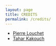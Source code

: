 ```yaml
---
layout: page
title: CREDITS
permalink: /credits/
---
```


- [Pierre Louchet](mailto:pierre.louchet@gmail.com)
- [Tahar Kakouch](mailto:taharkakouch@gmail.com)

